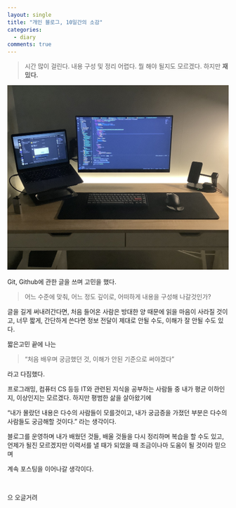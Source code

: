 ```yaml
---
layout: single
title: "개인 블로그, 10일간의 소감"
categories:
  - diary
comments: true
---
```


> 시간 많이 걸린다. 내용 구성 및 정리 어렵다. 뭘 해야 될지도 모르겠다. 하지만 **재밌다.**

![6F2F165E-BAC3-47FE-8185-79E37CAE4CDA_1_105_c.jpeg](/assets/img/221228/1.jpg)

Git, Github에 관한 글을 쓰며 고민을 했다.

> 어느 수준에 맞춰, 어느 정도 깊이로, 어떠하게 내용을 구성해 나갈것인가?

글을 길게 써내려간다면, 처음 들어온 사람은 방대한 양 때문에 읽을 마음이 사라질 것이고,
너무 짧게, 간단하게 쓴다면 정보 전달이 제대로 안될 수도, 이해가 잘 안될 수도 있다.

짧은고민 끝에 나는

> “처음 배우며 궁금했던 것, 이해가 안된 기준으로 써야겠다”

라고 다짐했다.

프로그래밍, 컴퓨터 CS 등등 IT와 관련된 지식을 공부하는 사람들 중 내가 평균 이하인지, 이상인지는 모르겠다.
하지만 평범한 삶을 살아왔기에

“내가 몰랐던 내용은 다수의 사람들이 모를것이고,
내가 궁금증을 가졌던 부분은 다수의 사람들도 궁금해할 것이다.”
라는 생각이다.

블로그를 운영하며 내가 배웠던 것들, 배울 것들을 다시 정리하며 복습을 할 수도 있고,
언제가 될진 모르겠지만 이력서를 낼 때가 되었을 때 조금이나마 도움이 될 것이라 믿으며

계속 포스팅을 이어나갈 생각이다.

<br/>

으 오글거려
